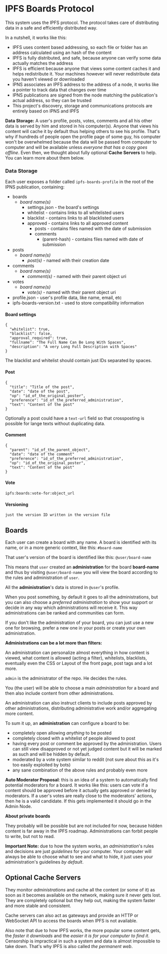 # IPFS Boards Protocol

This system uses the IPFS protocol. The protocol takes care of distributing data in a safe and efficiently distributed way.

In a nutshell, it works like this:

- IPFS uses content based addressing, so each file or folder has an address calculated using an hash of the content
- IPFS is fully distributed, and safe, because anyone can verify some data actually matches the address
- IPFS is efficient because anyone that views some content caches it and helps redistribute it. Your machines however will never redistribute data you haven't viewed or downloaded
- IPNS associates an IPFS address to the address of a node, it works like a pointer to track data that changes over time
- IPNS publications are signed from the node matching the publication's actual address, so they can be trusted
- This project's discovery, storage and communications protocols are entirely based on IPNS and IPFS

__Data Storage:__ A user's profile, posts, votes, comments and all his other data is served by him and stored in his computer(s). Anyone that views his
content will cache it by default thus helping others to see his profile. That's why if hundreds of people open the profile page of some
guy, his computer won't be overwhelmed because the data will be passed from computer to computer and will be available unless _everyone that has a copy goes offline_. Even then, we thought about fully optional __Cache Servers__ to help. You can learn more about them below.

### Data Storage

Each user exposes a folder called `ipfs-boards-profile` in the root of the IPNS
publication, containing:

- boards
  - _board name(s)_
    - settings.json - the board's settings
    - whitelist - contains links to all whitelisted users
    - blacklist - contains links to all blacklisted users
    - approved - contains links to all approved content
      - posts - contains files named with the date of submission
      - comments
        - (parent-hash) - contains files named with date of submission
- posts
  - _board name(s)_
    - _post(s)_ - named with their creation date
- comments
  - _board name(s)_
    - _comment(s)_ - named with their parent object uri
- votes
  - _board name(s)_
    - _vote(s)_ - named with their parent object uri
- profile.json - user's profile data, like name, email, etc
- ipfs-boards-version.txt - used to store compatibility information

#### Board settings

    {
      "whitelist": true,
      "blacklist": false,
      "approval_required": true,
      "fullname": "The Full Name Can Be Long With Spaces",
      "description": "A very Long Full Description with Spaces"
    }

The blacklist and whitelist should contain just IDs separated by spaces.

#### Post

    {
      "title": "Title of the post",
      "date": "date of the post",
      "op": "id_of_the_original_poster",
      "preference": "id_of_the_preferred_administration",
      "text": "Content of the post"
    }

Optionally a post could have a `text-url` field so that crossposting is
possible for lange texts without duplicating data.

#### Comment

    {
      "parent": "id_of_the_parent_object",
      "date": "date of the comment"
      "preference": "id_of_the_preferred_administration",
      "op": "id_of_the_original_poster",
      "text": "Content of the post"
    }

#### Vote

    ipfs:boards:vote-for:object_url

#### Versioning

    just the version ID written in the version file

## Boards

Each user can create a board with any name. A board is identified with its name,
or in a more generic context, like this: `#board-name`

That user's version of the board is identified like this: `@user/board-name`

This means that `user` created an __administration__ for the board
__board-name__ and thus by visiting `@user/board-name`
you will view the board according to the rules and administration of `user`.

All the __administration__'s data is stored in `@user`'s profile.

When you post something, by default it goes to all the administrations,
but you can also choose a _preferred administration_ to show your
support or decide in any way which administrations will receive it.
This way administrations can be ranked and communities can form.

If you don't like the administration of your board, you can just use a new one
for browsing, prefer a new one in your posts or create your own administration.

__Administrations can be a lot more than filters:__

An administration can personalize almost everything in how content is viewed,
what content is allowed (acting a filter), whitelists, blacklists, eventually
even the CSS or Layout of the front page, post tags and a lot more.

`admin` is the administrator of the repo. He decides the rules.

You (the user) will be able to choose a main _administration_ for a board and
then also include content from other administrations.

An administration can also instruct clients to include posts approved by other
administrations, distributing administrative work and/or
aggregating more content.

To sum it up, an __administration__ can configure a board to be:

- completely open allowing _anything_ to be posted
- completely closed with a whitelist of people allowed to post
- having every post or comment be approved by the administration. Users can still view disapproved or not yet
judged content but it will be marked as such and will be hidden by default.
- moderated by a vote system similar to reddit (not sure about this as it's too easily exploited by bots)
- any sane combination of the above rules and probably even more

__Auto Moderator Proposal__: this is an idea of a system to automatically find potential moderators for a board.
It works like this: users can vote if a content should be approved before it actually gets approved or denied by
moderators. If a user's votes are really close to the moderators' actions, then he is a valid candidate.
If this gets implemented it should go in the Admin Node.

__About private boards__

They probably will be possible but are not included for now, because hidden content is far away in the IPFS roadmap.
Administrations can forbit people to write, but not to read.

__Important Note:__ due to how the system works, an _administration_'s rules and decisions are just _guidelines_ for your computer.
Your computer will always be able to choose what to see and what to hide, it just uses your administration's guidelines _by default_.

## Optional Cache Servers

They monitor _administrations_ and cache all the content (or some of it)
as soon as it becomes available on the network, making sure it never gets lost.
They are completely optional but they help out, making the system faster and
more stable and consistent.

Cache servers can also act as gateways and provide an HTTP
or WebSocket API to access the boards when IPFS is not available.

Also note that due to how IPFS works, the more popular some content gets,
the _faster it downloads_ and the _easier it is for your computer to find it_.
Censorship is impractical in such a system and data is almost impossible to
take down. That's why IPFS is also called _the permanent web_.

